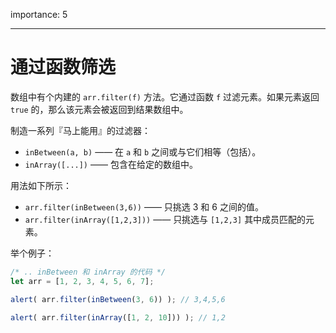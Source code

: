 importance: 5

---

# 通过函数筛选

数组中有个内建的 `arr.filter(f)` 方法。它通过函数 `f` 过滤元素。如果元素返回 `true` 的，那么该元素会被返回到结果数组中。

制造一系列『马上能用』的过滤器：

- `inBetween(a, b)` —— 在 `a` 和 `b` 之间或与它们相等（包括）。
- `inArray([...])` —— 包含在给定的数组中。

用法如下所示：

- `arr.filter(inBetween(3,6))` —— 只挑选 3 和 6 之间的值。
- `arr.filter(inArray([1,2,3]))` —— 只挑选与 `[1,2,3]` 其中成员匹配的元素。

举个例子：

```js
/* .. inBetween 和 inArray 的代码 */
let arr = [1, 2, 3, 4, 5, 6, 7];

alert( arr.filter(inBetween(3, 6)) ); // 3,4,5,6

alert( arr.filter(inArray([1, 2, 10])) ); // 1,2
```

